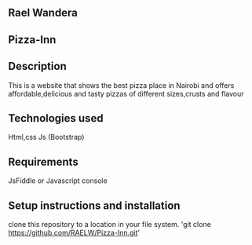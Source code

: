 ## Rael Wandera
## Pizza-Inn
## Description
   This is a website that shows the best pizza place in Nairobi and offers affordable,delicious and tasty pizzas of different sizes,crusts and flavour
## Technologies used
   Html,css
   Js (Bootstrap)
## Requirements
   JsFiddle or Javascript console
## Setup instructions and installation
   clone this repository to a location in your file system.
   'git clone https://github.com/RAELW/Pizza-Inn.git'